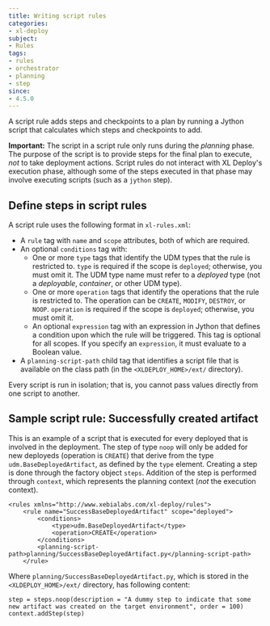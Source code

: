 ```yaml
---
title: Writing script rules
categories:
- xl-deploy
subject:
- Rules
tags:
- rules
- orchestrator
- planning
- step
since:
- 4.5.0
---
```


A script rule adds steps and checkpoints to a plan by running a Jython script that calculates which steps and checkpoints to add.

**Important:** The script in a script rule only runs during the *planning* phase. The purpose of the script is to provide steps for the final plan to execute, *not* to take deployment actions. Script rules do not interact with XL Deploy's execution phase, although some of the steps executed in that phase may involve executing scripts (such as a `jython` step).

## Define steps in script rules

A script rule uses the following format in `xl-rules.xml`:

* A `rule` tag with `name` and `scope` attributes, both of which are required.
* An optional `conditions` tag with:
    * One or more `type` tags that identify the UDM types that the rule is restricted to. `type` is required if the scope is `deployed`; otherwise, you must omit it. The UDM type name must refer to a *deployed* type (not a *deployable*, *container*, or other UDM type).
    * One or more `operation` tags that identify the operations that the rule is restricted to. The operation can be `CREATE`, `MODIFY`, `DESTROY`, or `NOOP`. `operation` is required if the scope is `deployed`; otherwise, you must omit it.
    * An optional `expression` tag with an expression in Jython that defines a condition upon which the rule will be triggered. This tag is optional for all scopes. If you specify an `expression`, it must evaluate to a Boolean value. 
* A `planning-script-path` child tag that identifies a script file that is available on the class path (in the `<XLDEPLOY_HOME>/ext/` directory).
 
Every script is run in isolation; that is, you cannot pass values directly from one script to another.

## Sample script rule: Successfully created artifact

This is an example of a script that is executed for every deployed that is involved in the deployment. The step of type `noop` will only be added for new deployeds (operation is `CREATE`) that derive from the type `udm.BaseDeployedArtifact`, as defined by the `type` element. Creating a step is done through the factory object `steps`. Addition of the step is performed through `context`, which represents the planning context (*not* the execution context).

    <rules xmlns="http://www.xebialabs.com/xl-deploy/rules">
        <rule name="SuccessBaseDeployedArtifact" scope="deployed">
            <conditions>
                <type>udm.BaseDeployedArtifact</type>
                <operation>CREATE</operation>
            </conditions>
            <planning-script-path>planning/SuccessBaseDeployedArtifact.py</planning-script-path>
        </rule>    

Where `planning/SuccessBaseDeployedArtifact.py`, which is stored in the `<XLDEPLOY_HOME>/ext/` directory, has following content:

    step = steps.noop(description = "A dummy step to indicate that some new artifact was created on the target environment", order = 100)
    context.addStep(step)
